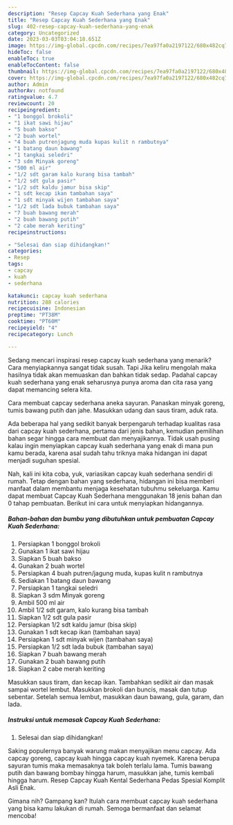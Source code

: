 ```yaml
---
description: "Resep Capcay Kuah Sederhana yang Enak"
title: "Resep Capcay Kuah Sederhana yang Enak"
slug: 402-resep-capcay-kuah-sederhana-yang-enak
category: Uncategorized
date: 2023-03-03T03:04:18.651Z
image: https://img-global.cpcdn.com/recipes/7ea97fa0a2197122/680x482cq70/capcay-kuah-sederhana-foto-resep-utama.jpg
hideToc: false
enableToc: true
enableTocContent: false
thumbnail: https://img-global.cpcdn.com/recipes/7ea97fa0a2197122/680x482cq70/capcay-kuah-sederhana-foto-resep-utama.jpg
cover: https://img-global.cpcdn.com/recipes/7ea97fa0a2197122/680x482cq70/capcay-kuah-sederhana-foto-resep-utama.jpg
author: Admin
authorAv: notfound
ratingvalue: 4.7
reviewcount: 20
recipeingredient:
- "1 bonggol brokoli"
- "1 ikat sawi hijau"
- "5 buah bakso"
- "2 buah wortel"
- "4 buah putrenjagung muda kupas kulit n rambutnya"
- "1 batang daun bawang"
- "1 tangkai seledri"
- "3 sdm Minyak goreng"
- "500 ml air"
- "1/2 sdt garam kalo kurang bisa tambah"
- "1/2 sdt gula pasir"
- "1/2 sdt kaldu jamur bisa skip"
- "1 sdt kecap ikan tambahan saya"
- "1 sdt minyak wijen tambahan saya"
- "1/2 sdt lada bubuk tambahan saya"
- "7 buah bawang merah"
- "2 buah bawang putih"
- "2 cabe merah keriting"
recipeinstructions:

- "Selesai dan siap dihidangkan!"
categories:
- Resep
tags:
- capcay
- kuah
- sederhana

katakunci: capcay kuah sederhana 
nutrition: 288 calories
recipecuisine: Indonesian
preptime: "PT38M"
cooktime: "PT60M"
recipeyield: "4"
recipecategory: Lunch

---
```



Sedang mencari inspirasi resep capcay kuah sederhana yang menarik? Cara menyiapkannya sangat tidak susah. Tapi Jika keliru mengolah maka hasilnya tidak akan memuaskan dan bahkan tidak sedap. Padahal capcay kuah sederhana yang enak seharusnya punya aroma dan cita rasa yang dapat memancing selera kita.


Cara membuat capcay sederhana aneka sayuran. Panaskan minyak goreng, tumis bawang putih dan jahe. Masukkan udang dan saus tiram, aduk rata.

Ada beberapa hal yang sedikit banyak berpengaruh terhadap kualitas rasa dari capcay kuah sederhana, pertama dari jenis bahan, kemudian pemilihan bahan segar hingga cara membuat dan menyajikannya. Tidak usah pusing kalau ingin menyiapkan capcay kuah sederhana yang enak di mana pun kamu berada, karena asal sudah tahu triknya maka hidangan ini dapat menjadi suguhan spesial.


Nah, kali ini kita coba, yuk, variasikan capcay kuah sederhana sendiri di rumah. Tetap dengan bahan yang sederhana, hidangan ini bisa memberi manfaat dalam membantu menjaga kesehatan tubuhmu sekeluarga. Kamu dapat membuat Capcay Kuah Sederhana menggunakan 18 jenis bahan dan 0 tahap pembuatan. Berikut ini cara untuk menyiapkan hidangannya.

<!--inarticleads1-->

##### Bahan-bahan dan bumbu yang dibutuhkan untuk pembuatan Capcay Kuah Sederhana:

1. Persiapkan 1 bonggol brokoli
1. Gunakan 1 ikat sawi hijau
1. Siapkan 5 buah bakso
1. Gunakan 2 buah wortel
1. Persiapkan 4 buah putren/jagung muda, kupas kulit n rambutnya
1. Sediakan 1 batang daun bawang
1. Persiapkan 1 tangkai seledri
1. Siapkan 3 sdm Minyak goreng
1. Ambil 500 ml air
1. Ambil 1/2 sdt garam, kalo kurang bisa tambah
1. Siapkan 1/2 sdt gula pasir
1. Persiapkan 1/2 sdt kaldu jamur (bisa skip)
1. Gunakan 1 sdt kecap ikan (tambahan saya)
1. Persiapkan 1 sdt minyak wijen (tambahan saya)
1. Persiapkan 1/2 sdt lada bubuk (tambahan saya)
1. Siapkan 7 buah bawang merah
1. Gunakan 2 buah bawang putih
1. Siapkan 2 cabe merah keriting


Masukkan saus tiram, dan kecap ikan. Tambahkan sedikit air dan masak sampai wortel lembut. Masukkan brokoli dan buncis, masak dan tutup sebentar. Setelah semua lembut, masukkan daun bawang, gula, garam, dan lada. 

<!--inarticleads2-->

##### Instruksi untuk memasak Capcay Kuah Sederhana:


1. Selesai dan siap dihidangkan!

Saking populernya banyak warung makan menyajikan menu capcay. Ada capcay goreng, capcay kuah hingga capcay kuah nyemek. Karena berupa sayuran tumis maka memasaknya tak boleh terlalu lama. Tumis bawang putih dan bawang bombay hingga harum, masukkan jahe, tumis kembali hingga harum. Resep Capcay Kuah Kental Sederhana Pedas Spesial Komplit Asli Enak. 

Gimana nih? Gampang kan? Itulah cara membuat capcay kuah sederhana yang bisa kamu lakukan di rumah. Semoga bermanfaat dan selamat mencoba!
